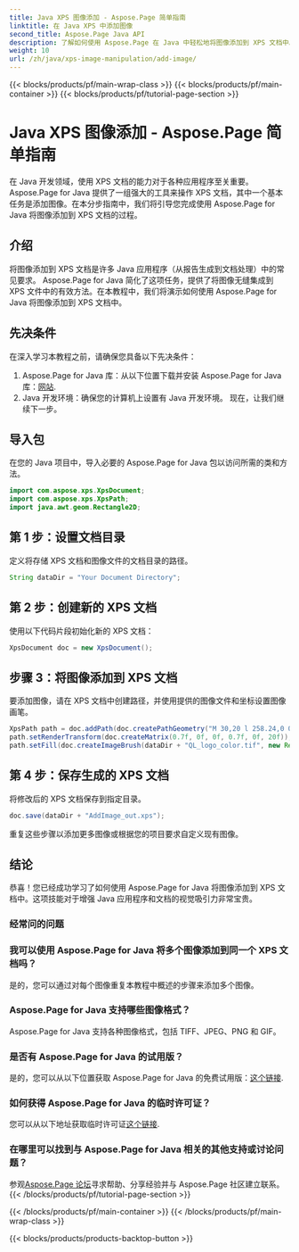```yaml
---
title: Java XPS 图像添加 - Aspose.Page 简单指南
linktitle: 在 Java XPS 中添加图像
second_title: Aspose.Page Java API
description: 了解如何使用 Aspose.Page 在 Java 中轻松地将图像添加到 XPS 文档中。通过此分步指南提升您的文档处理能力。
weight: 10
url: /zh/java/xps-image-manipulation/add-image/
---
```


{{< blocks/products/pf/main-wrap-class >}}
{{< blocks/products/pf/main-container >}}
{{< blocks/products/pf/tutorial-page-section >}}

# Java XPS 图像添加 - Aspose.Page 简单指南

在 Java 开发领域，使用 XPS 文档的能力对于各种应用程序至关重要。 Aspose.Page for Java 提供了一组强大的工具来操作 XPS 文档，其中一个基本任务是添加图像。在本分步指南中，我们将引导您完成使用 Aspose.Page for Java 将图像添加到 XPS 文档的过程。
## 介绍
将图像添加到 XPS 文档是许多 Java 应用程序（从报告生成到文档处理）中的常见要求。 Aspose.Page for Java 简化了这项任务，提供了将图像无缝集成到 XPS 文件中的有效方法。在本教程中，我们将演示如何使用 Aspose.Page for Java 将图像添加到 XPS 文档中。
## 先决条件
在深入学习本教程之前，请确保您具备以下先决条件：
1.  Aspose.Page for Java 库：从以下位置下载并安装 Aspose.Page for Java 库：[网站](https://releases.aspose.com/page/java/).
2. Java 开发环境：确保您的计算机上设置有 Java 开发环境。
现在，让我们继续下一步。
## 导入包
在您的 Java 项目中，导入必要的 Aspose.Page for Java 包以访问所需的类和方法。
```java
import com.aspose.xps.XpsDocument;
import com.aspose.xps.XpsPath;
import java.awt.geom.Rectangle2D;
```
## 第 1 步：设置文档目录
定义将存储 XPS 文档和图像文件的文档目录的路径。
```java
String dataDir = "Your Document Directory";
```
## 第 2 步：创建新的 XPS 文档
使用以下代码片段初始化新的 XPS 文档：
```java
XpsDocument doc = new XpsDocument();
```
## 步骤 3：将图像添加到 XPS 文档
要添加图像，请在 XPS 文档中创建路径，并使用提供的图像文件和坐标设置图像画笔。
```java
XpsPath path = doc.addPath(doc.createPathGeometry("M 30,20 l 258.24,0 0,56.64 -258.24,0 Z"));
path.setRenderTransform(doc.createMatrix(0.7f, 0f, 0f, 0.7f, 0f, 20f));
path.setFill(doc.createImageBrush(dataDir + "QL_logo_color.tif", new Rectangle2D.Double(0f, 0f, 258.24f, 56.64f), new Rectangle2D.Double(50f, 20f, 193.68f, 42.48f)));
```
## 第 4 步：保存生成的 XPS 文档
将修改后的 XPS 文档保存到指定目录。
```java
doc.save(dataDir + "AddImage_out.xps");
```
重复这些步骤以添加更多图像或根据您的项目要求自定义现有图像。
## 结论
恭喜！您已经成功学习了如何使用 Aspose.Page for Java 将图像添加到 XPS 文档中。这项技能对于增强 Java 应用程序和文档的视觉吸引力非常宝贵。
### 经常问的问题
### 我可以使用 Aspose.Page for Java 将多个图像添加到同一个 XPS 文档吗？
是的，您可以通过对每个图像重复本教程中概述的步骤来添加多个图像。
### Aspose.Page for Java 支持哪些图像格式？
Aspose.Page for Java 支持各种图像格式，包括 TIFF、JPEG、PNG 和 GIF。
### 是否有 Aspose.Page for Java 的试用版？
是的，您可以从以下位置获取 Aspose.Page for Java 的免费试用版：[这个链接](https://releases.aspose.com/).
### 如何获得 Aspose.Page for Java 的临时许可证？
您可以从以下地址获取临时许可证[这个链接](https://purchase.aspose.com/temporary-license/).
### 在哪里可以找到与 Aspose.Page for Java 相关的其他支持或讨论问题？
参观[Aspose.Page 论坛](https://forum.aspose.com/c/page/39)寻求帮助、分享经验并与 Aspose.Page 社区建立联系。
{{< /blocks/products/pf/tutorial-page-section >}}

{{< /blocks/products/pf/main-container >}}
{{< /blocks/products/pf/main-wrap-class >}}

{{< blocks/products/products-backtop-button >}}
